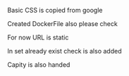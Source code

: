 Basic CSS is copied from google 

Created DockerFile also please check 

For now URL is static

In set already exist check is also added

Capity is also handed